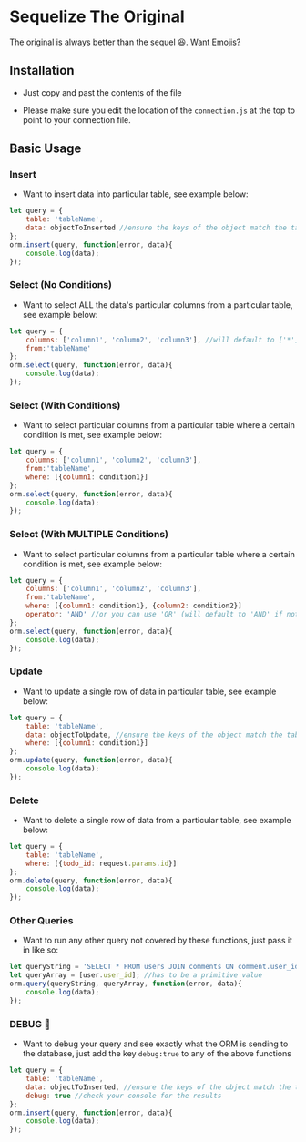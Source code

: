 # Sequelize The Original

The original is always better than the sequel :laughing:. [Want Emojis?](https://gist.github.com/rxaviers/7360908)

## Installation

* Just copy and past the contents of the file

* Please make sure you edit the location of the `connection.js` at the top to point to your connection file.

## Basic Usage

### Insert

* Want to insert data into particular table, see example below:

```javascript
let query = {
    table: 'tableName',
    data: objectToInserted //ensure the keys of the object match the table columns
};
orm.insert(query, function(error, data){
    console.log(data);
});
```

### Select (No Conditions)

* Want to select ALL the data's particular columns from a particular table, see example below:

```javascript
let query = {
    columns: ['column1', 'column2', 'column3'], //will default to ['*'] (not recommended)
    from:'tableName'
};
orm.select(query, function(error, data){
    console.log(data);
});
```

### Select (With Conditions)

* Want to select particular columns from a particular table where a certain condition is met, see example below:

```javascript
let query = {
    columns: ['column1', 'column2', 'column3'],
    from:'tableName',
    where: [{column1: condition1}]
};
orm.select(query, function(error, data){
    console.log(data);
});
```

### Select (With MULTIPLE Conditions)

* Want to select particular columns from a particular table where a certain condition is met, see example below:

```javascript
let query = {
    columns: ['column1', 'column2', 'column3'],
    from:'tableName',
    where: [{column1: condition1}, {column2: condition2}]
    operator: 'AND' //or you can use 'OR' (will default to 'AND' if not provided)
};
orm.select(query, function(error, data){
    console.log(data);
});
```

### Update

* Want to update a single row of data in particular table, see example below:

```javascript
let query = {
    table: 'tableName',
    data: objectToUpdate, //ensure the keys of the object match the table columns
    where: [{column1: condition1}]
};
orm.update(query, function(error, data){
    console.log(data);
});
```

### Delete

* Want to delete a single row of data from a particular table, see example below:

```javascript
let query = {
    table: 'tableName',
    where: [{todo_id: request.params.id}]
};
orm.delete(query, function(error, data){
    console.log(data);
});
```

### Other Queries

* Want to run any other query not covered by these functions, just pass it in like so:

```javascript
let queryString = 'SELECT * FROM users JOIN comments ON comment.user_id = users.user_id WHERE users.user_id = ?';
let queryArray = [user.user_id]; //has to be a primitive value
orm.query(queryString, queryArray, function(error, data){
    console.log(data);
});
```

### DEBUG :bug:

* Want to debug your query and see exactly what the ORM is sending to the database, just add the key `debug:true` to any of the above functions

```javascript
let query = {
    table: 'tableName',
    data: objectToInserted, //ensure the keys of the object match the table columns
    debug: true //check your console for the results
};
orm.insert(query, function(error, data){
    console.log(data);
});
```

